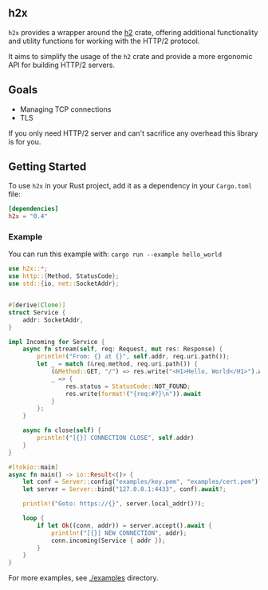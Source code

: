 ## h2x

`h2x` provides a wrapper around the [h2](https://github.com/hyperium/h2) crate, offering additional functionality and utility functions for working with the HTTP/2 protocol.

It aims to simplify the usage of the `h2` crate and provide a more ergonomic API for building HTTP/2 servers.

## Goals

- Managing TCP connections
- TLS

If you only need HTTP/2 server and can't sacrifice any overhead this library is for you.

## Getting Started

To use `h2x` in your Rust project, add it as a dependency in your `Cargo.toml` file:

```toml
[dependencies]
h2x = "0.4"
```

### Example 

You can run this example with: `cargo run --example hello_world`

```rust no_run
use h2x::*;
use http::{Method, StatusCode};
use std::{io, net::SocketAddr};


#[derive(Clone)]
struct Service {
    addr: SocketAddr,
}

impl Incoming for Service {
    async fn stream(self, req: Request, mut res: Response) {
        println!("From: {} at {}", self.addr, req.uri.path());
        let _ = match (&req.method, req.uri.path()) {
            (&Method::GET, "/") => res.write("<H1>Hello, World</H1>").await,
            _ => {
                res.status = StatusCode::NOT_FOUND;
                res.write(format!("{req:#?}\n")).await
            }
        };
    }

    async fn close(self) {
        println!("[{}] CONNECTION CLOSE", self.addr)
    }
}

#[tokio::main]
async fn main() -> io::Result<()> {
    let conf = Server::config("examples/key.pem", "examples/cert.pem")?;
    let server = Server::bind("127.0.0.1:4433", conf).await?;

    println!("Goto: https://{}", server.local_addr()?);

    loop {
        if let Ok((conn, addr)) = server.accept().await {
            println!("[{}] NEW CONNECTION", addr);
            conn.incoming(Service { addr });
        }
    }
}

```

For more examples, see [./examples](https://github.com/nurmohammed840/h2x/tree/master/examples) directory.
